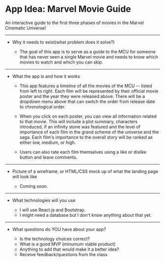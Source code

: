 # App Idea: Marvel Movie Guide
 An interactive guide to the first three phases of movies in the Marvel Cinematic Universe!

******************************

* Why it needs to exist(what problem does it solve?)

  * The goal of this app is to serve as a guide to the MCU for someone that has never seen a single Marvel movie and needs to know which movies to watch and which you can skip.

******************************

* What the app is and how it works

  * This app features a timeline of all the movies of the MCU -- listed from left to right. Each film will be represented by their official movie poster and the year they were released above. There will be a dropdown menu above that can switch the order from release date to chronological order.

  * When you click on each poster, you can view all information related to that movie. This will include a plot summary, characters introduced, if an infinity stone was featured and the level of importance of each film in the grand scheme of the universe and the saga. Each film's importance to the overall story will be ranked as either low, medium, or high.

  * Users can also rate each film themselves using a like or dislike button and leave comments.

******************************

* Picture of a wireframe, or HTML/CSS mock up of what the landing page will look like

  * Coming soon.

******************************

* What technologies will you use

  * I will use React.js and Bootstrap.
  * I might need a database but I don't know anything about that yet.
  
******************************
  
* What questions do YOU have about your app?

  * Is the technology choices correct?
  * What is a good MVP (minumum viable product)
  * Anything to add that would make it a better idea?
  * Receive feedback/questions from the class
